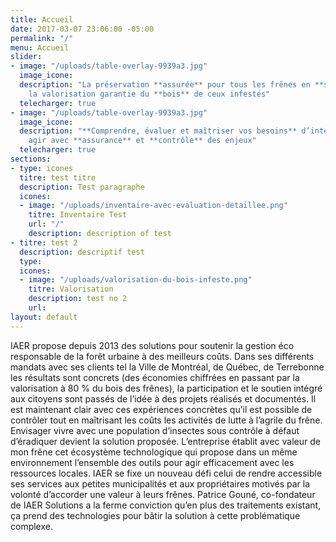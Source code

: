 ```yaml
---
title: Accueil
date: 2017-03-07 23:06:00 -05:00
permalink: "/"
menu: Accueil
slider:
- image: "/uploads/table-overlay-9939a3.jpg"
  image_icone: 
  description: "La préservation **assurée** pour tous les frênes en **santé** \x03et
    la valorisation garantie du **bois** de ceux infestés"
  telecharger: true
- image: "/uploads/table-overlay-9939a3.jpg"
  image_icone: 
  description: "**Comprendre, évaluer et maîtriser vos besoins** d’intervention  \nPlanifier,
    agir avec **assurance** et **contrôle** des enjeux"
  telecharger: true
sections:
- type: icones
  titre: test titre
  description: Test paragraphe
  icones:
  - image: "/uploads/inventaire-avec-evaluation-detaillee.png"
    titre: Inventaire Test
    url: "/"
    description: description of test
- titre: test 2
  description: descriptif test
  type: 
  icones:
  - image: "/uploads/valorisation-du-bois-infeste.png"
    titre: Valorisation
    description: test no 2
    url: 
layout: default
---
```


IAER propose depuis 2013 des solutions pour soutenir la gestion éco responsable de la forêt urbaine à des meilleurs coûts. Dans ses différents mandats avec ses clients tel la Ville de Montréal, de Québec, de Terrebonne les résultats sont concrets (des économies chiffrées en passant par la valorisation à 80 % du bois des frênes), la participation et le soutien intégré aux citoyens sont passés de l’idée à des projets réalisés et documentés. Il est maintenant clair avec ces expériences concrètes qu’il est possible de contrôler tout en maîtrisant les coûts les activités de lutte à l’agrile du frêne. Envisager vivre avec une population d’insectes sous contrôle à défaut d’éradiquer devient la solution proposée. L’entreprise établit avec valeur de mon frêne cet écosystème technologique qui propose dans un même environnement l’ensemble des outils pour agir efficacement avec les ressources locales. IAER se fixe un nouveau défi celui de rendre accessible ses services aux petites municipalités et aux propriétaires motivés par la volonté d’accorder une valeur à leurs frênes. Patrice Gouné, co-fondateur de IAER Solutions a la ferme conviction qu’en plus des traitements existant, ça prend des technologies pour bâtir la solution à cette problématique complexe.